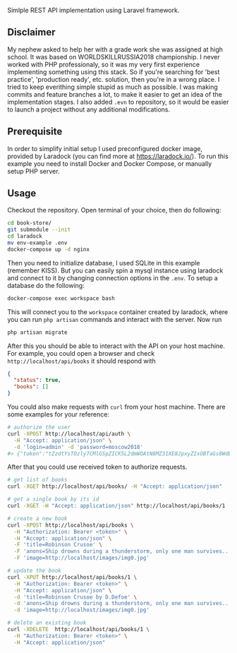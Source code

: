 Simlple REST API implementation using Laravel framework.

## Disclaimer
My nephew asked to help her with a grade work she was assigned at high school.
It was based on WORLDSKILLRUSSIA2018 championship.
I never worked with PHP professionaly, so it was my very first experience implementing something using this stack.
So if you're searching for 'best practice', 'production ready', etc. solution, then you're in a wrong place.
I tried to keep everithing simple stupid as much as possible.
I was making commits and feature branches a lot, to make it easier to get an idea of the implementation stages.
I also added `.evn` to repository, so it would be easier to launch a project without any additional modifications.

## Prerequisite 
In order to simplify initial setup I used preconfigured docker image, provided by Laradock (you can find more at https://laradock.io/).
To run this example you need to install Docker and Docker Compose, or manually setup PHP server.

## Usage
Checkout the repository.
Open terminal of your choice, then do following:
```bash
cd book-store/
git submodule --init
cd laradock
mv env-example .env
docker-compose up -d nginx
```
Then you need to initialize database, I used SQLite in this example (remember KISS).
But you can easily spin a mysql instance using laradock and connect to it by changing connection options in the `.env`.
To setup a database do the following:
```bash
docker-compose exec workspace bash
```
This will connect you to the `workspace` container created by laradock, where you can run `php artisan` commands and interact with the server.
Now run
```bash
php artisan migrate
```
After this you should be able to interact with the API on your host machine.
For example, you could open a browser and check `http://localhost/api/books` it should respond with
```json
{
  "status": true,
  "books": []
}
```

You could also make requests with `curl` from your host machine.
There are some examples for your reference:
```bash
# authorize the user
curl -XPOST http://localhost/api/auth \
  -H "Accept: application/json" \
  -d 'login=admin' -d 'password=moscow2018'
#> {"token":"tZzdtYsTOzly7CMlGSpZICK5L2dmWOAtN8MZ31XE8JpxyZIxOBTaGs8WdEJn","status":true}
```
After that you could use received token to authorize requests.
```bash
# get list of books
curl -XGET http://localhost/api/books/ -H "Accept: application/json"

# get a single book by its id
curl -XGET -H "Accept: application/json" http://localhost/api/books/1

# create a new book
curl -XPOST http://localhost/api/books \
  -H "Authorization: Bearer <token>" \
  -H "Accept: application/json" \
  -F 'title=Robinson Crusoe' \
  -F 'anons=Ship drowns during a thunderstorm, only one man survives...' \
  -F 'image=http://localhost/images/img0.jpg'

# update the book
curl -XPUT http://localhost/api/books/1 \
  -H "Authorization: Bearer <token>" \
  -H "Accept: application/json" \
  -d 'title=Robinson Crusoe by D.Defoe' \
  -d 'anons=Ship drowns during a thunderstorm, only one man survives...' \
  -d 'image=http://localhost/images/img0.jpg'

# delete an existing book
curl -XDELETE  http://localhost/api/books/1 \
  -H "Authorization: Bearer <token>" \
  -H "Accept: application/json"
```
